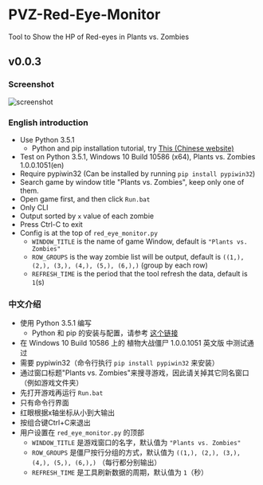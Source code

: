# PVZ-Red-Eye-Monitor

Tool to Show the HP of Red-eyes in Plants vs. Zombies

## v0.0.3

### Screenshot

![screenshot](https://cloud.githubusercontent.com/assets/7543632/11896650/6545a212-a5c3-11e5-934f-009312271d06.png)

### English introduction

- Use Python 3.5.1
  - Python and pip installation tutorial, try [This (Chinese website)](http://www.tuicool.com/articles/eiM3Er3)
- Test on Python 3.5.1, Windows 10 Build 10586 (x64), Plants vs. Zombies 1.0.0.1051(en)
- Require pypiwin32 (Can be installed by running `pip install pypiwin32`)
- Search game by window title "Plants vs. Zombies", keep only one of them.
- Open game first, and then click `Run.bat`
- Only CLI
- Output sorted by `x` value of each zombie
- Press Ctrl-C to exit
- Config is at the top of `red_eye_monitor.py`
  - `WINDOW_TITLE` is the name of game Window, default is `"Plants vs. Zombies"`
  - `ROW_GROUPS` is the way zombie list will be output, default is `((1,), (2,), (3,), (4,), (5,), (6,),)` (group by each row)
  - `REFRESH_TIME` is the period that the tool refresh the data, default is `1`(s)

### 中文介绍

- 使用 Python 3.5.1 编写
  - Python 和 pip 的安装与配置，请参考 [这个链接](http://www.tuicool.com/articles/eiM3Er3)
- 在 Windows 10 Build 10586 上的 植物大战僵尸 1.0.0.1051 英文版 中测试通过
- 需要 pypiwin32（命令行执行 `pip install pypiwin32` 来安装）
- 通过窗口标题"Plants vs. Zombies"来搜寻游戏，因此请关掉其它同名窗口（例如游戏文件夹）
- 先打开游戏再运行 `Run.bat`
- 只有命令行界面
- 红眼根据x轴坐标从小到大输出
- 按组合键Ctrl+C来退出
- 用户设置在 `red_eye_monitor.py` 的顶部
  - `WINDOW_TITLE` 是游戏窗口的名字，默认值为 `"Plants vs. Zombies"`
  - `ROW_GROUPS` 是僵尸按行分组的方式，默认值为 `((1,), (2,), (3,), (4,), (5,), (6,),)` （每行都分别输出）
  - `REFRESH_TIME` 是工具刷新数据的周期，默认值为 `1`（秒）